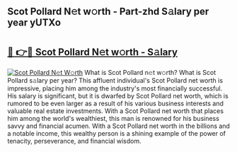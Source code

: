 ## Scot Pollard N𝚎t w𝚘rth - Part-zhd S𝚊lary per year yUTXo

# <h2><a href="http://gc1kwiw.nevu.top/?p=Scot+Pollard">🔗 👉🔴 Scot Pollard N𝚎t w𝚘rth - S𝚊lary</a></h2>

[![Scot Pollard N𝚎t W𝚘rth](https://i.imgur.com/Oavwk0R.jpeg)](http://gc1kwiw.nevu.top/?p=Scot+Pollard)
What is Scot Pollard n𝚎t w𝚘rth? What is Scot Pollard s𝚊lary per year?
This affluent individual's Scot Pollard net worth is impressive, placing him among the industry's most financially successful. His salary is significant, but it is dwarfed by Scot Pollard net worth, which is rumored to be even larger as a result of his various business interests and valuable real estate investments. With a Scot Pollard net worth that places him among the world's wealthiest, this man is renowned for his business savvy and financial acumen. With a Scot Pollard net worth in the billions and a notable income, this wealthy person is a shining example of the power of tenacity, perseverance, and financial wisdom.
